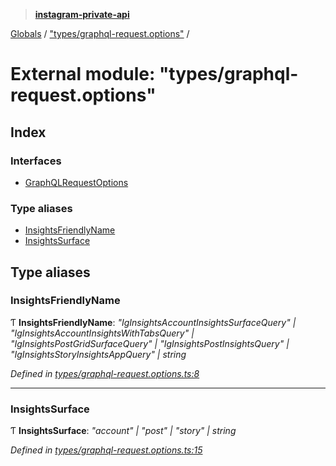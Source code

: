 > **[instagram-private-api](../README.md)**

[Globals](../README.md) / ["types/graphql-request.options"](_types_graphql_request_options_.md) /

# External module: "types/graphql-request.options"

## Index

### Interfaces

* [GraphQLRequestOptions](../interfaces/_types_graphql_request_options_.graphqlrequestoptions.md)

### Type aliases

* [InsightsFriendlyName](_types_graphql_request_options_.md#insightsfriendlyname)
* [InsightsSurface](_types_graphql_request_options_.md#insightssurface)

## Type aliases

###  InsightsFriendlyName

Ƭ **InsightsFriendlyName**: *"IgInsightsAccountInsightsSurfaceQuery" | "IgInsightsAccountInsightsWithTabsQuery" | "IgInsightsPostGridSurfaceQuery" | "IgInsightsPostInsightsQuery" | "IgInsightsStoryInsightsAppQuery" | string*

*Defined in [types/graphql-request.options.ts:8](https://github.com/dilame/instagram-private-api/blob/3e16058/src/types/graphql-request.options.ts#L8)*

___

###  InsightsSurface

Ƭ **InsightsSurface**: *"account" | "post" | "story" | string*

*Defined in [types/graphql-request.options.ts:15](https://github.com/dilame/instagram-private-api/blob/3e16058/src/types/graphql-request.options.ts#L15)*